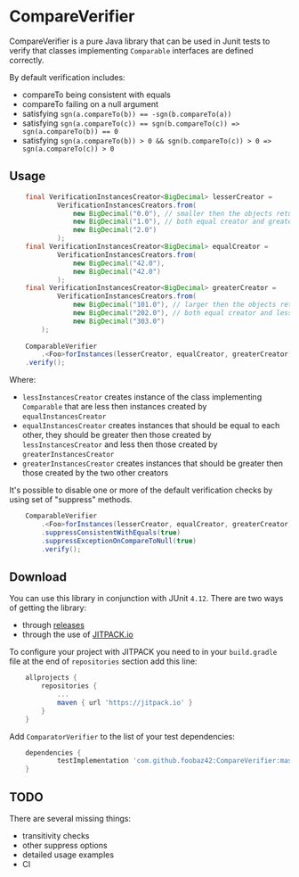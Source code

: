 # CompareVerifier
CompareVerifier is a pure Java library that can be used in Junit tests to verify that classes implementing `Comparable` interfaces are defined correctly.

By default verification includes:
 * compareTo being consistent with equals
 * compareTo failing on a null argument
 * satisfying `sgn(a.compareTo(b)) == -sgn(b.compareTo(a))`
 * satisfying `sgn(a.compareTo(c)) == sgn(b.compareTo(c)) => sgn(a.compareTo(b)) == 0`
 * satisfying `sgn(a.compareTo(b)) > 0 && sgn(b.compareTo(c)) > 0 => sgn(a.compareTo(c)) > 0`
 
Usage
--------
```java
    final VerificationInstancesCreator<BigDecimal> lesserCreator =
            VerificationInstancesCreators.from(
                new BigDecimal("0.0"), // smaller then the objects returned by
                new BigDecimal("1.0"), // both equal creator and greater creator
                new BigDecimal("2.0")
            );
    final VerificationInstancesCreator<BigDecimal> equalCreator =
            VerificationInstancesCreators.from(
                new BigDecimal("42.0"),
                new BigDecimal("42.0")
            );
    final VerificationInstancesCreator<BigDecimal> greaterCreator =
            VerificationInstancesCreators.from(
                new BigDecimal("101.0"), // larger then the objects returned by
                new BigDecimal("202.0"), // both equal creator and lesser creator
                new BigDecimal("303.0")
	    );
    
    ComparableVerifier
        .<Foo>forInstances(lesserCreator, equalCreator, greaterCreator)
	.verify();    
```

Where:
- `lessInstancesCreator` creates instance of the class implementing `Comparable` that are less then instances created by `equalInstancesCreator`
- `equalInstancesCreator` creates instances that should be equal to each other, they should be greater then those created by
`lessInstancesCreator` and less then those created by `greaterInstancesCreator`
- `greaterInstancesCreator` creates instances that should be greater then those created by the two other creators

It's possible to disable one or more of the default verification checks by using set of "suppress" methods.

```java
    ComparableVerifier
        .<Foo>forInstances(lesserCreator, equalCreator, greaterCreator)
        .suppressConsistentWithEquals(true)
        .suppressExceptionOnCompareToNull(true)
        .verify(); 
```

Download
--------

You can use this library in conjunction with JUnit `4.12`. There are two ways of getting the library:
- through [releases](https://github.com/foobaz42/CompareVerifier/releases)
- through the use of [JITPACK.io](https://jitpack.io/)

To configure your project with JITPACK you need to in your `build.gradle` file at the end of `repositories` section add this line:

```groovy
	allprojects {
		repositories {
			...
			maven { url 'https://jitpack.io' }
		}
	}
```

Add `ComparatorVerifier` to the list of your test dependencies:

```groovy
	dependencies {
	        testImplementation 'com.github.foobaz42:CompareVerifier:master-SNAPSHOT'
	}
```

TODO
----

There are several missing things:
- transitivity checks
- other suppress options
- detailed usage examples
- CI
